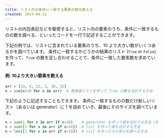 ```yaml
---
title: リスト内の条件に一致する要素の数を数える
created: 2014-04-21
---
```


リストの内包表記などを駆使すると、リスト内の要素のうち、条件に一致するものの数を調べる、といったコードを一行で記述することができます。

下記の例では、リストに含まれている要素のうち、10 より大きい数がいくつあるかを調べています。
条件に一致するかどうかの結果のリスト (`True` or `False`) を作って、`True` の数を足し合わせることで、条件に一致した要素数を求めています。

#### 例: 10より大きい要素を数える

```python
arr = [23, 6, 22, 3, 38, 15]
n = sum(x>10 for x in arr)  # 真偽値リストを作って True の数を合計する方法
```

下記のように記述することもできます。
条件に一致するものの数だけ新しいリスト（あるいは generator）に 1 を詰めていき、最後にそのサイズを調べています。

```python
n = sum(1 for x in arr if x>10)    # generator を作って値を合計する方法（すべての要素が１なので合計＝要素数）
n = sum([1 for x in arr if x>10])  # list を作って値を合計する方法
n = len([1 for x in arr if x>10])  # list を作ってその長さを調べる方法
```


